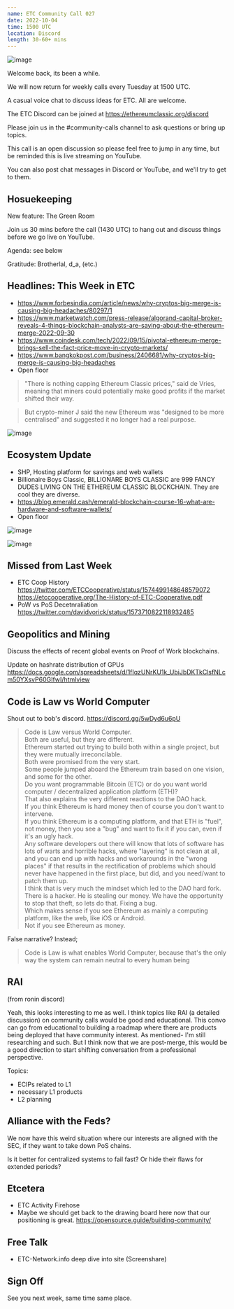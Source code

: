 ```yaml
---
name: ETC Community Call 027
date: 2022-10-04
time: 1500 UTC
location: Discord
length: 30-60+ mins
---
```


![image](https://user-images.githubusercontent.com/1696942/193836915-f96d2922-2a91-4d38-88b4-3a36cc5963e2.png)

Welcome back, its been a while.

We will now return for weekly calls every Tuesday at 1500 UTC.

A casual voice chat to discuss ideas for ETC. All are welcome.

The ETC Discord can be joined at https://ethereumclassic.org/discord

Please join us in the #community-calls channel to ask questions or bring up topics.

This call is an open discussion so please feel free to jump in any time, but be reminded this is live streaming on YouTube.

You can also post chat messages in Discord or YouTube, and we'll try to get to them.

## Hosuekeeping

New feature: The Green Room

Join us 30 mins before the call (1430 UTC) to hang out and discuss things before we go live on YouTube.

Agenda: see below

Gratitude: Brotherlal, d_a, (etc.)

## Headlines: This Week in ETC

- https://www.forbesindia.com/article/news/why-cryptos-big-merge-is-causing-big-headaches/80297/1
- https://www.marketwatch.com/press-release/algorand-capital-broker-reveals-4-things-blockchain-analysts-are-saying-about-the-ethereum-merge-2022-09-30
- https://www.coindesk.com/tech/2022/09/15/pivotal-ethereum-merge-brings-sell-the-fact-price-move-in-crypto-markets/
- https://www.bangkokpost.com/business/2406681/why-cryptos-big-merge-is-causing-big-headaches 
- Open floor

> "There is nothing capping Ethereum Classic prices," said de Vries, meaning that miners could potentially make good profits if the market shifted their way.

> But crypto-miner J said the new Ethereum was "designed to be more centralised" and suggested it no longer had a real purpose.

![image](https://user-images.githubusercontent.com/1696942/193835240-5b06e7af-8bf7-4483-af81-c14707c83400.png)

## Ecosystem Update

- SHP, Hosting platform for savings and web wallets
- Billionaire Boys Classic, BILLIONARE BOYS CLASSIC are 999 FANCY DUDES LIVING ON THE ETHEREUM CLASSIC BLOCKCHAIN. They are cool they are diverse. 
- https://blog.emerald.cash/emerald-blockchain-course-16-what-are-hardware-and-software-wallets/
- Open floor

![image](https://user-images.githubusercontent.com/1696942/193838682-30ed82eb-24b8-4056-bd31-0c2347e10ef0.png)

![image](https://user-images.githubusercontent.com/1696942/193834087-32ac033d-cfcd-41d0-90cd-16f8efee1590.png)

## Missed from Last Week

- ETC Coop History https://twitter.com/ETCCooperative/status/1574499148648579072 https://etccooperative.org/The-History-of-ETC-Cooperative.pdf
- PoW vs PoS Decetnraliation https://twitter.com/davidvorick/status/1573710822118932485

## Geopolitics and Mining

Discuss the effects of recent global events on Proof of Work blockchains.

Update on hashrate distribution of GPUs https://docs.google.com/spreadsheets/d/1fIqzUNrKU1k_UbiJbDKTkClsfNLcm50YXsvP60GIfwI/htmlview

## Code is Law vs World Computer

Shout out to bob's discord. https://discord.gg/5wDyd6u6pU

> Code is Law versus World Computer.  
> Both are useful, but they are different.  
> Ethereum started out trying to build both within a single project, but they were mutually irreconcilable.  
> Both were promised from the very start.  
> Some people jumped aboard the Ethereum train based on one vision, and some for the other.  
> Do you want programmable Bitcoin (ETC) or do you want world computer / decentralized application platform (ETH)?  
> That also explains the very different reactions to the DAO hack.  
> If you think Ethereum is hard money then of course you don't want to intervene.  
> If you think Ethereum is a computing platform, and that ETH is "fuel", not money, then you see a "bug" and want to fix it if you can, even if it's an ugly hack.  
> Any software developers out there will know that lots of software has lots of warts and horrible hacks, where "layering" is not clean at all, and you can end up with hacks and workarounds in the "wrong places" if that results in the rectification of problems which should never have happened in the first place, but did, and you need/want to patch them up.  
> I think that is very much the mindset which led to the DAO hard fork.  
> There is a hacker.   He is stealing our money.   We have the opportunity to stop that theft, so lets do that. 
> Fixing a bug.  
> Which makes sense if you see Ethereum as mainly a computing platform, like the web, like iOS or Android.  
> Not if you see Ethereum as money.  

False narrative? Instead;

> Code is Law is what enables World Computer, because that's the only way the system can remain neutral to every human being

## RAI

(from ronin discord)

Yeah, this looks interesting to me as well. I think topics like RAI (a detailed discussion) on community calls would be good and educational. This convo can go from educational to building a roadmap where there are products being deployed that have community interest. As mentioned- I'm still researching and such. But I think now that we are post-merge, this would be a good direction to start shifting conversation from a professional perspective.

Topics:
+ ECIPs related to L1
+ necessary L1 products
+ L2 planning 

## Alliance with the Feds?

We now have this weird situation where our interests are aligned with the SEC, if they want to take down PoS chains.

Is it better for centralized systems to fail fast? Or hide their flaws for extended periods?

## Etcetera

- ETC Activity Firehose
- Maybe we should get back to the drawing board here now that our positioning is great. https://opensource.guide/building-community/

## Free Talk
- ETC-Network.info deep dive into site (Screenshare)

## Sign Off

See you next week, same time same place.
